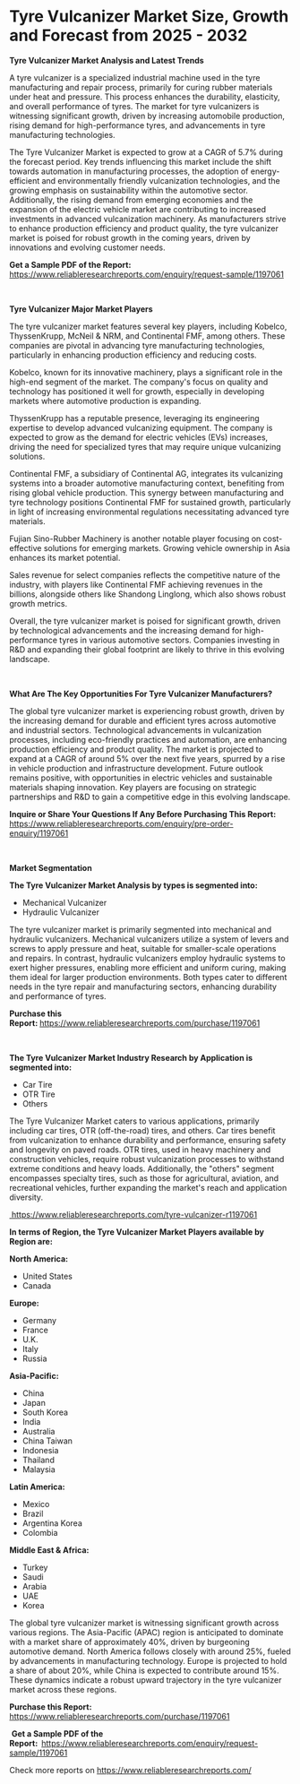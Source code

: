 <p><h1>Tyre Vulcanizer Market Size, Growth and Forecast from 2025 - 2032</h1></p><p><strong>Tyre Vulcanizer Market Analysis and Latest Trends</strong></p>
<p><p>A tyre vulcanizer is a specialized industrial machine used in the tyre manufacturing and repair process, primarily for curing rubber materials under heat and pressure. This process enhances the durability, elasticity, and overall performance of tyres. The market for tyre vulcanizers is witnessing significant growth, driven by increasing automobile production, rising demand for high-performance tyres, and advancements in tyre manufacturing technologies.</p><p>The Tyre Vulcanizer Market is expected to grow at a CAGR of 5.7% during the forecast period. Key trends influencing this market include the shift towards automation in manufacturing processes, the adoption of energy-efficient and environmentally friendly vulcanization technologies, and the growing emphasis on sustainability within the automotive sector. Additionally, the rising demand from emerging economies and the expansion of the electric vehicle market are contributing to increased investments in advanced vulcanization machinery. As manufacturers strive to enhance production efficiency and product quality, the tyre vulcanizer market is poised for robust growth in the coming years, driven by innovations and evolving customer needs.</p></p>
<p><strong>Get a Sample PDF of the Report:&nbsp;</strong> <a href="https://www.reliableresearchreports.com/enquiry/request-sample/1197061?utm_campaign=3325&utm_medium=2&utm_source=Github&utm_content=ia&utm_term=10042025&utm_id=tyre-vulcanizer">https://www.reliableresearchreports.com/enquiry/request-sample/1197061</a></p>
<p>&nbsp;</p>
<p><strong>Tyre Vulcanizer Major Market Players</strong></p>
<p><p>The tyre vulcanizer market features several key players, including Kobelco, ThyssenKrupp, McNeil & NRM, and Continental FMF, among others. These companies are pivotal in advancing tyre manufacturing technologies, particularly in enhancing production efficiency and reducing costs.</p><p>Kobelco, known for its innovative machinery, plays a significant role in the high-end segment of the market. The company's focus on quality and technology has positioned it well for growth, especially in developing markets where automotive production is expanding.</p><p>ThyssenKrupp has a reputable presence, leveraging its engineering expertise to develop advanced vulcanizing equipment. The company is expected to grow as the demand for electric vehicles (EVs) increases, driving the need for specialized tyres that may require unique vulcanizing solutions.</p><p>Continental FMF, a subsidiary of Continental AG, integrates its vulcanizing systems into a broader automotive manufacturing context, benefiting from rising global vehicle production. This synergy between manufacturing and tyre technology positions Continental FMF for sustained growth, particularly in light of increasing environmental regulations necessitating advanced tyre materials.</p><p>Fujian Sino-Rubber Machinery is another notable player focusing on cost-effective solutions for emerging markets. Growing vehicle ownership in Asia enhances its market potential.</p><p>Sales revenue for select companies reflects the competitive nature of the industry, with players like Continental FMF achieving revenues in the billions, alongside others like Shandong Linglong, which also shows robust growth metrics.</p><p>Overall, the tyre vulcanizer market is poised for significant growth, driven by technological advancements and the increasing demand for high-performance tyres in various automotive sectors. Companies investing in R&D and expanding their global footprint are likely to thrive in this evolving landscape.</p></p>
<p>&nbsp;</p>
<p><strong>What Are The Key Opportunities For Tyre Vulcanizer Manufacturers?</strong></p>
<p><p>The global tyre vulcanizer market is experiencing robust growth, driven by the increasing demand for durable and efficient tyres across automotive and industrial sectors. Technological advancements in vulcanization processes, including eco-friendly practices and automation, are enhancing production efficiency and product quality. The market is projected to expand at a CAGR of around 5% over the next five years, spurred by a rise in vehicle production and infrastructure development. Future outlook remains positive, with opportunities in electric vehicles and sustainable materials shaping innovation. Key players are focusing on strategic partnerships and R&D to gain a competitive edge in this evolving landscape.</p></p>
<p><strong>Inquire or Share Your Questions If Any Before Purchasing This Report:</strong> <a href="https://www.reliableresearchreports.com/enquiry/pre-order-enquiry/1197061?utm_campaign=3325&utm_medium=2&utm_source=Github&utm_content=ia&utm_term=10042025&utm_id=tyre-vulcanizer">https://www.reliableresearchreports.com/enquiry/pre-order-enquiry/1197061</a></p>
<p>&nbsp;</p>
<p><strong>Market Segmentation</strong></p>
<p><strong>The Tyre Vulcanizer Market Analysis by types is segmented into:</strong></p>
<p><ul><li>Mechanical Vulcanizer</li><li>Hydraulic Vulcanizer</li></ul></p>
<p><p>The tyre vulcanizer market is primarily segmented into mechanical and hydraulic vulcanizers. Mechanical vulcanizers utilize a system of levers and screws to apply pressure and heat, suitable for smaller-scale operations and repairs. In contrast, hydraulic vulcanizers employ hydraulic systems to exert higher pressures, enabling more efficient and uniform curing, making them ideal for larger production environments. Both types cater to different needs in the tyre repair and manufacturing sectors, enhancing durability and performance of tyres.</p></p>
<p><strong>Purchase this Report:&nbsp;</strong><a href="https://www.reliableresearchreports.com/purchase/1197061?utm_campaign=3325&utm_medium=2&utm_source=Github&utm_content=ia&utm_term=10042025&utm_id=tyre-vulcanizer">https://www.reliableresearchreports.com/purchase/1197061</a></p>
<p>&nbsp;</p>
<p><strong>The Tyre Vulcanizer Market Industry Research by Application is segmented into:</strong></p>
<p><ul><li>Car Tire</li><li>OTR Tire</li><li>Others</li></ul></p>
<p><p>The Tyre Vulcanizer Market caters to various applications, primarily including car tires, OTR (off-the-road) tires, and others. Car tires benefit from vulcanization to enhance durability and performance, ensuring safety and longevity on paved roads. OTR tires, used in heavy machinery and construction vehicles, require robust vulcanization processes to withstand extreme conditions and heavy loads. Additionally, the "others" segment encompasses specialty tires, such as those for agricultural, aviation, and recreational vehicles, further expanding the market's reach and application diversity.</p></p>
<p><a href="https://www.reliableresearchreports.com/tyre-vulcanizer-r1197061?utm_campaign=3325&utm_medium=2&utm_source=Github&utm_content=ia&utm_term=10042025&utm_id=tyre-vulcanizer">&nbsp;https://www.reliableresearchreports.com/tyre-vulcanizer-r1197061</a></p>
<p><strong>In terms of Region, the Tyre Vulcanizer Market Players available by Region are:</strong></p>
<p>
    <p> <strong> North America: </strong>
        <ul>
            <li>United States</li>
            <li>Canada</li>
        </ul>
        </p> 
    <p> <strong> Europe: </strong>
        <ul>
            <li>Germany</li>
            <li>France</li>
            <li>U.K.</li>
            <li>Italy</li>
            <li>Russia</li>
        </ul>
        </p> 
    <p> <strong> Asia-Pacific: </strong>
        <ul>
            <li>China</li>
            <li>Japan</li>
            <li>South Korea</li>
            <li>India</li>
            <li>Australia</li>
            <li>China Taiwan</li>
            <li>Indonesia</li>
            <li>Thailand</li>
            <li>Malaysia</li>
        </ul>
        </p> 
    <p> <strong> Latin America: </strong>
        <ul>
            <li>Mexico</li>
            <li>Brazil</li>
            <li>Argentina Korea</li>
            <li>Colombia</li>
        </ul>
        </p> 
    <p> <strong> Middle East & Africa: </strong>
        <ul>
            <li>Turkey</li>
            <li>Saudi</li>
            <li>Arabia</li>
            <li>UAE</li>
            <li>Korea</li>
        </ul>
    </p>
    </p>
<p><p>The global tyre vulcanizer market is witnessing significant growth across various regions. The Asia-Pacific (APAC) region is anticipated to dominate with a market share of approximately 40%, driven by burgeoning automotive demand. North America follows closely with around 25%, fueled by advancements in manufacturing technology. Europe is projected to hold a share of about 20%, while China is expected to contribute around 15%. These dynamics indicate a robust upward trajectory in the tyre vulcanizer market across these regions.</p></p>
<p><strong>Purchase this Report: </strong><a href="https://www.reliableresearchreports.com/purchase/1197061?utm_campaign=3325&utm_medium=2&utm_source=Github&utm_content=ia&utm_term=10042025&utm_id=tyre-vulcanizer">https://www.reliableresearchreports.com/purchase/1197061</a></p>
<p>&nbsp;<strong>Get a Sample PDF of the Report:&nbsp;&nbsp;</strong><a href="https://www.reliableresearchreports.com/enquiry/request-sample/1197061?utm_campaign=3325&utm_medium=2&utm_source=Github&utm_content=ia&utm_term=10042025&utm_id=tyre-vulcanizer">https://www.reliableresearchreports.com/enquiry/request-sample/1197061</a></p>
<p><strong></strong></p>
<p>Check more reports on <a href="https://www.reliableresearchreports.com/?utm_campaign=3325&utm_medium=2&utm_source=Github&utm_content=ia&utm_term=10042025&utm_id=tyre-vulcanizer">https://www.reliableresearchreports.com/</a></p>